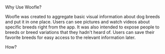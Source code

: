 Why Use Woofle?

Woofle was created to aggregate basic visual information about dog breeds and put it in one place. Users can see pictures and watch videos about specific breeds right from the app. It was also intended to expose people to breeds or breed variations that they hadn't heard of. Users can save their favorite breeds for easy access to the relevant information later.

How?